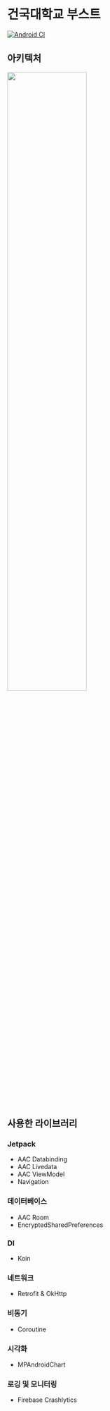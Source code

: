 # 건국대학교 부스트

[![Android CI](https://github.com/sys09270883/ku-boost-android/workflows/CI%20workflow/badge.svg)](https://github.com/sys09270883/ku-boost-android/)

## 아키텍처
<img src="https://user-images.githubusercontent.com/50787869/104448423-7cd06700-55e0-11eb-832b-30b2ede45219.png" width="60%" height="60%"/>

## 사용한 라이브러리
### Jetpack
- AAC Databinding
- AAC Livedata
- AAC ViewModel
- Navigation

### 데이터베이스
- AAC Room
- EncryptedSharedPreferences

### DI
- Koin

### 네트워크
- Retrofit & OkHttp

### 비동기
- Coroutine

### 시각화
- MPAndroidChart

### 로깅 및 모니터링
- Firebase Crashlytics
